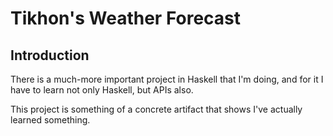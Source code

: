 # Tikhon's Weather Forecast

## Introduction

There is a much-more important project in Haskell that I'm doing, and for it I have to
learn not only Haskell, but APIs also.

This project is something of a concrete artifact that shows I've actually learned something.


